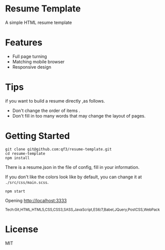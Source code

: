 # Resume Template
A simple HTML resume template
# Features
* Full page turning
* Matching mobile browser
* Responsive design

# Tips
if you want to build a resume directly ,as follows.

* Don't change the order of items .
* Don't fill in too many words that may change the layout of pages.

# Getting Started
```
git clone git@github.com:qf3/resume-template.git
cd resume-template
npm install
```
There is a resume.json in the file of config, fill in your information.

If you don't like the colors look like by default, you can change it at `./src/css/main.scss`.
```
npm start
```
Opening [http://localhost:3333](http://localhost:3333)

<sub>Tech:Git,HTML,HTML5,CSS,CSS3,SASS,JavaScript,ES6/7,Babel,JQuery,PostCSS,WebPack</sub>

# License
MIT
